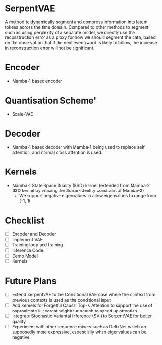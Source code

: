# SerpentVAE
A method to dynamically segment and compress information into latent tokens across the time domain. Compared to other methods to segment such as using perplexity of a separate model, we directly use the reconstruction error as a proxy for how we should segment the data, based on the observation that if the next event/word is likely to follow, the increase in reconstruction error will not be significant.

# Encoder
- Mamba-1 based encoder

# Quantisation Scheme'
- Scale-VAE

# Decoder
- Mamba-1 based decoder with Mamba-1 being used to replace self attention, and normal cross attention is used.

# Kernels
- Mamba-1 State Space Duality (SSD) kernel (extended from Mamba-2 SSD kernel by relaxing the Scalar-Identity constraint of Mamba-2)
  - We support negative eigenvalues to allow eigenvalues to range from (-1, 1)
 
# Checklist
- [ ] Encoder and Decoder
- [ ] Implement VAE
- [ ] Training loop and training
- [ ] Inference Code
- [ ] Demo Model
- [ ] Kernels

# Future Plans
- [ ] Extend SerpentVAE to the Conditional VAE case where the context from previous contexts is used as the conditional input
- [ ] Add kernels for Forgetful Causal Top-K Attention to support the use of approximate k-nearest neighbour search to speed up attention
- [ ] Integrate Stochastic Variantal Inference (SVI) to SerpentVAE for better quality
- [ ] Experiment with other sequence mixers such as DeltaNet which are supposedly more expressive, espescially when eigenvalues can be negative